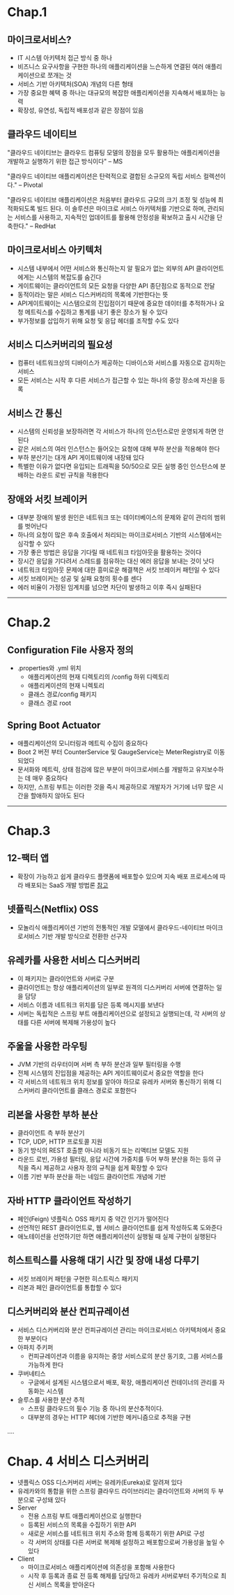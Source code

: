 # Chap.1
## 마이크로서비스?
- IT 시스템 아키텍처 접근 방식 중 하나
- 비즈니스 요구사항을 구현한 하나의 애플리케이션을 느슨하게 연결된 여러 애플리케이션으로 쪼개는 것
- 서비스 기반 아키텍처(SOA) 개념의 다른 형태
- 가장 중요한 혜택 중 하나는 대규모의 복잡한 애플리케이션을 지속해서 배포하는 능력
- 확장성, 유연성, 독립적 배포성과 같은 장점이 있음

## 클라우드 네이티브
"클라우드 네이티브는 클라우드 컴퓨팅 모델의 장점을 모두 활용하는 애플리케이션을 개발하고 실행하기 위한 접근 방식이다"
– MS

"클라우드 네이티브 애플리케이션은 탄력적으로 결합된 소규모의 독립 서비스 컬렉션이다."
– Pivotal

"클라우드 네이티브 애플리케이션은 처음부터 클라우드 규모의 크기 조정 및 성능에 최적화되도록 빌드 된다.
이 솔루션은 마이크로 서비스 아키텍처를 기반으로 하며, 관리되는 서비스를 사용하고,
지속적인 업데이트를 활용해 안정성을 확보하고 출시 시간을 단축한다."
– RedHat

## 마이크로서비스 아키텍처
- 시스템 내부에서 어떤 서비스와 통신하는지 알 필요가 없는 외부의 API 클라이언트에게는 시스템의 복잡도를 숨긴다
- 게이트웨이는 클라이언트의 모든 요청을 다양한 API 종단점으로 동적으로 전달
- 동적이라는 말은 서비스 디스커버리의 목록에 기반한다는 뜻
- API게이트웨이는 시스템으로의 진입점이기 때문에 중요한 데이터를 추적하거나 요청 메트릭스를 수집하고 통계를 내기 좋은 장소가 될 수 있다
- 부가정보를 삽입하기 위해 요청 및 응답 헤더를 조작할 수도 있다

## 서비스 디스커버리의 필요성
- 컴퓨터 네트워크상의 디바이스가 제공하는 디바이스와 서비스를 자동으로 감지하는 서비스
- 모든 서비스는 시작 후 다른 서비스가 접근할 수 있는 하나의 중앙 장소에 자신을 등록


## 서비스 간 통신
- 시스템의 신뢰성을 보장하려면 각 서비스가 하나의 인스턴스로만 운영되게 하면 안된다
- 같은 서비스의 여러 인스턴스는 들어오는 요청에 대해 부하 분산을 적용해야 한다
- 부하 분산기는 대개 API 게이트웨이에 내장돼 있다
- 특별한 이유가 없다면 유입되는 트래픽을 50/50으로 모든 실행 중인 인스턴스에 분배하는 라운드 로빈 규칙을 적용한다

## 장애와 서킷 브레이커
- 대부분 장애의 발생 원인은 네트워크 또는 데이터베이스의 문제와 같이 관리의 범위를 벗어난다
- 하나의 요청이 많은 후속 호출에서 처리되는 마이크로서비스 기반의 시스템에서는 심각할 수 있다
- 가장 좋은 방법은 응답을 기다릴 때 네트워크 타임아웃을 활용하는 것이다
- 장시간 응답을 기다려서 스레드를 점유하는 대신 에러 응답을 보내는 것이 낫다
- 네트워크 타임아웃 문제에 대한 흥미로운 해결책은 서킷 브레이커 패턴일 수 있다
- 서킷 브레이커는 성공 및 실패 요청의 횟수를 센다
- 에러 비율이 가정된 임계치를 넘으면 차단이 발생하고 이후 즉시 실패된다
---
# Chap.2
## Configuration File 사용자 정의
- .properties와 .yml 위치
    - 애플리케이션의 현재 디렉토리의 /config 하위 디렉토리
    - 애플리케이션의 현재 니렉토리
    - 클래스 경로/config 패키지
    - 클래스 경로 root

## Spring Boot Actuator
- 애플리케이션의 모니터링과 메트릭 수집이 중요하다
- Boot 2 버전 부터 CounterService 및 GaugeService는 MeterRegistry로 이동되었다
- 문서화와 메트릭, 상태 점검에 많은 부분이 마이크로서비스를 개발하고 유지보수하는 데 매우 중요하다
- 하지만, 스프링 부트는 이러한 것을 즉시 제공하므로 개발자가 거기에 너무 많은 시간을 할애하지 않아도 된다
---
 # Chap.3
## 12-팩터 앱
- 확장이 가능하고 쉽게 클라우드 플랫폼에 배포할수 있으며 지속 배포 프로세스에 따라 배포되는 SaaS 개발 방법론
[참고](https://medium.com/dtevangelist/12-factors-%EB%9E%80-b39c7ef1ed30)

## 넷플릭스(Netflix) OSS
- 모놀리식 애플리케이션 기반의 전통적인 개발 모델에서 클라우드-네이티브 마이크로서비스 기반 개발 방식으로 전환한 선구자

## 유레카를 사용한 서비스 디스커버리
- 이 패키지는 클라이언트와 서버로 구분
- 클라이언트는 항상 애플리케이션의 일부로 원격의 디스커버리 서버에 연결하는 일을 담당
- 서비스 이름과 네트워크 위치를 담은 등록 메시지를 보낸다
- 서버는 독립적은 스프링 부트 애플리케이션으로 설정되고 실행되는데, 각 서버의 상태를 다른 서버에 복제해 가용성이 높다

## 주울을 사용한 라우팅
- JVM 기반의 라우터이며 서버 측 부하 분산과 일부 필터링을 수행
- 전체 시스템의 진입점을 제공하는 API 게이트웨이로서 중요한 역할을 한다
- 각 서비스의 네트워크 위치 정보를 알아야 하므로 유레카 서버와 통신하기 위해 디스커버리 클라이언트를 클래스 경로로 포함한다

## 리본을 사용한 부하 분산
- 클라이언트 측 부하 분산기
- TCP, UDP, HTTP 프로토콜 지원
- 동기 방식의 REST 호출뿐 아니라 비동기 또는 리액티브 모델도 지원
- 라운드 로빈, 가용성 필터링, 응답 시간에 가중치를 두어 부하 분산을 하는 등의 규칙을 즉시 제공하고 사용자 정의 규칙을 쉽게 확장할 수 있다
- 이름 기반 부하 분산을 하는 네임드 클라이언트 개념에 기반

## 자바 HTTP 클라이언트 작성하기
- 페인(Feign) 넷플릭스 OSS 패키지 중 약간 인기가 떨어진다
- 선언적인 REST 클라이언트로, 웹 서비스 클라이언트를 쉽게 작성하도록 도와준다
- 애노테이션을 선언하기만 하면 애플리케이션이 실행될 때 실제 구현이 실행된다

## 히스트릭스를 사용해 대기 시간 및 장애 내성 다루기
- 서킷 브레이커 패턴을 구현한 히스트릭스 패키지
- 리본과 페인 클라이언트를 통합할 수 있다


## 디스커버리와 분산 컨피규레이션
- 서비스 디스커버리와 분산 컨피규레이션 관리는 마이크로서비스 아키텍처에서 중요한 부분이다
- 아파치 주키퍼
    - 컨피규레이션과 이름을 유지하는 중앙 서비스로의 분산 동기호, 그룹 서비스를 가능하게 한다
- 쿠버네티스
    - 구글에서 설계된 시스템으로서 배포, 확장, 애플리케이션 컨테이너의 관리를 자동화는 시스템
- 슬루스를 사용한 분산 추적
    - 스프링 클라우드의 필수 기능 중 하나의 분산추적이다.
    - 대부분의 경우는 HTTP 헤더에 기반한 메커니즘으로 추적을 구현

....

# Chap. 4 서비스 디스커버리
- 넷플릭스 OSS 디스커버리 서버는 유레카(Eureka)로 알려져 있다
- 유레카와의 통합을 위한 스프링 클라우드 라이브러리는 클라이언트와 서버의 두 부분으로 구성돼 있다
- Server
    - 전용 스프링 부트 애플리케이션으로 실행한다
    - 등록된 서비스의 목록을 수집하기 위한 API
    - 새로운 서비스를 네트워크 위치 주소와 함께 등록하기 위한 API로 구성
    - 각 서버의 상태를 다른 서버로 복제해 설정하고 배포함으로써 가용성을 높일 수 있다
- Client
    - 마이크로서비스 애플리케이션에 의존성을 포함해 사용한다
    - 시작 후 등록과 종료 전 등록 해제를 담당하고 유레카 서버로부터 주기적으로 최신 서비스 목록을 받아온다